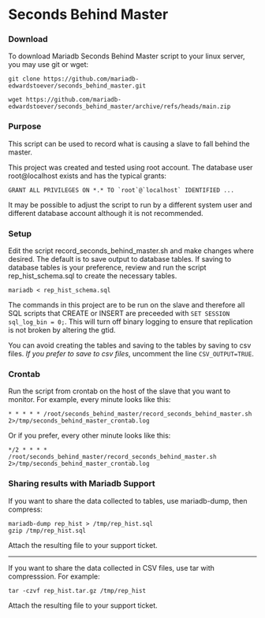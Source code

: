 # Seconds Behind Master

### Download
To download Mariadb Seconds Behind Master script to your linux server, you may use git or wget:

```
git clone https://github.com/mariadb-edwardstoever/seconds_behind_master.git
```

```
wget https://github.com/mariadb-edwardstoever/seconds_behind_master/archive/refs/heads/main.zip
```


### Purpose

This script can be used to record what is causing a slave to fall behind the master.

This project was created and tested using root account. The database user root@localhost exists and has the typical grants:
```
GRANT ALL PRIVILEGES ON *.* TO `root`@`localhost` IDENTIFIED ...
```
It may be possible to adjust the script to run by a different system user and different database account although it is not recommended.



### Setup 
Edit the script record_seconds_behind_master.sh and make changes where desired. 
The default is to save output to database tables. If saving to database tables is your preference, review and run the script rep_hist_schema.sql to create the necessary tables.
```
mariadb < rep_hist_schema.sql
```

The commands in this project are to be run on the slave and therefore all SQL scripts that CREATE or INSERT are preceeded with `SET SESSION sql_log_bin = 0;`. This will turn off binary logging to ensure that replication is not broken by altering the gtid. 

You can avoid creating the tables and saving to the tables by saving to csv files. _If you prefer to save to csv files_, uncomment the line `CSV_OUTPUT=TRUE`.

### Crontab
Run the script from crontab on the host of the slave that you want to monitor. For example, every minute looks like this:
```
* * * * * /root/seconds_behind_master/record_seconds_behind_master.sh 2>/tmp/seconds_behind_master_crontab.log
```
Or if you prefer, every other minute looks like this:
```
*/2 * * * * /root/seconds_behind_master/record_seconds_behind_master.sh 2>/tmp/seconds_behind_master_crontab.log
```

### Sharing results with Mariadb Support

If you want to share the data collected to tables, use mariadb-dump, then compress:
```
mariadb-dump rep_hist > /tmp/rep_hist.sql
gzip /tmp/rep_hist.sql
```
Attach the resulting file to your support ticket.

---

If you want to share the data collected in CSV files, use tar with compresssion. For example:
```
tar -czvf rep_hist.tar.gz /tmp/rep_hist
```
Attach the resulting file to your support ticket.
